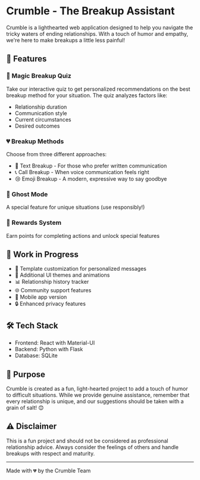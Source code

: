 # Crumble - The Breakup Assistant

Crumble is a lighthearted web application designed to help you navigate the tricky waters of ending relationships. With a touch of humor and empathy, we're here to make breakups a little less painful!

## 🌟 Features

### 🎯 Magic Breakup Quiz
Take our interactive quiz to get personalized recommendations on the best breakup method for your situation. The quiz analyzes factors like:
- Relationship duration
- Communication style
- Current circumstances
- Desired outcomes

### 💔 Breakup Methods
Choose from three different approaches:
- 📱 Text Breakup - For those who prefer written communication
- 📞 Call Breakup - When voice communication feels right
- 😢 Emoji Breakup - A modern, expressive way to say goodbye

### 👻 Ghost Mode
A special feature for unique situations (use responsibly!)

### 🎁 Rewards System
Earn points for completing actions and unlock special features

## 🚧 Work in Progress

- 💌 Template customization for personalized messages
- 🎨 Additional UI themes and animations
- 📊 Relationship history tracker
- 🌐 Community support features
- 📱 Mobile app version
- 🔒 Enhanced privacy features

## 🛠️ Tech Stack

- Frontend: React with Material-UI
- Backend: Python with Flask
- Database: SQLite

## 🎯 Purpose

Crumble is created as a fun, light-hearted project to add a touch of humor to difficult situations. While we provide genuine assistance, remember that every relationship is unique, and our suggestions should be taken with a grain of salt! 😊

## ⚠️ Disclaimer

This is a fun project and should not be considered as professional relationship advice. Always consider the feelings of others and handle breakups with respect and maturity.

---

Made with 💔 by the Crumble Team
